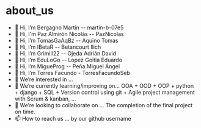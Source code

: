 # about_us
- 👋 Hi, I’m Bergagno Martín -- martin-b-07e5
- 👋 Hi, I'm Paz Almirón Nicolás -- PazNicolas
- 👋 Hi, I’m TomasGaAqBz  --  Aquino Tomas
- 👋 Hi, I’m IBetaR  --  Betancourt Ilich
- 👋 Hi, I’m Grimill22  --  Ojeda Adrián David
- 👋 Hi, I’m EduLoGo  --  Lopez Goitia Eduardo
- 👋 Hi, I’m MigueProg  --  Peña Miguel Ángel
- 👋 Hi, I’m  Torres Facundo  -  TorresFacundoSeb
- 👀 We’re interested in ...
- 🌱 We’re currently learning/improving on... OOA + OOD + OOP + python + django + SQL + Version control using git + Agile project management with Scrum & kanban, ...
- 💞️ We’re looking to collaborate on ... The completion of the final project on time.
- 📫 How to reach us ... by our github username

